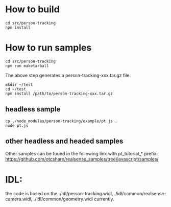 # How to build
```
cd src/person-tracking
npm install
```

# How to run samples
```
cd src/person-tracking
npm run maketarball
```
The above step generates a person-tracking-xxx.tar.gz file.
```
mkdir ~/test
cd ~/test
npm install /path/to/person-tracking-xxx.tar.gz
```

## headless sample
```
cp ./node_modules/person-tracking/example/pt.js .
node pt.js
```
## other headless and headed samples
Other samples can be found in the following link with pt_tutorial_* prefix.
https://github.com/otcshare/realsense_samples/tree/javascript/samples/

# IDL:
the code is based on the ./idl/person-tracking.widl, ./idl/common/realsense-camera.widl, ./idl/common/geometry.widl currently.
